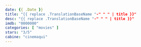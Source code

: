 ```yaml
---
date: {{ .Date }}
title: "{{ replace .TranslationBaseName "-" " " | title }}"
desc: "{{ replace .TranslationBaseName "-" " " | title }}"
imdb: "0000000"
categories: [ "movies" ]
stars: "3/5"
cabine: "cinemaqui"
---
```

